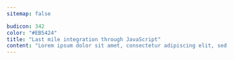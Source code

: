 ```yaml
---
sitemap: false

budicon: 342
color: "#EB5424"
title: "Last mile integration through JavaScript"
content: "Lorem ipsum dolor sit amet, consectetur adipiscing elit, sed do eiusmod temporiy ut labore et dolore magna aliqua. Ut enim ad minim veniam, quis nostrud exercitka ullamco laboris nisi ut aliquip ex ea commodo consequat. Lorem ipsum dolor sit a adipiscing elit, sed do eiusmod tempor incididunt ut labore et dolore magna aliq e minim veniam, quis nostrud exercitation ullamco laboris nisi ut aliquip ex ea com. Duis aute irure dolor in reprehenderit in voluptate velit esse cillum dolore eu fug. Lorem ipsum dolor sit amet, consectetur adipiscing elit, sed do eiusmod temporiy ut labore et dolore magna aliqua. Ut enim ad minim veniam, quis nostrud exercitka ullamco laboris nisi ut aliquip ex ea commodo consequat. Lorem ipsum dolor sit a adipiscing elit, sed do eiusmod tempor incididunt ut labore et dolore magna aliq e minim veniam, quis nostrud exercitation ullamco laboris nisi ut aliquip ex ea com. Duis aute irure dolor in reprehenderit in voluptate velit esse cillum dolore eu fug."
---
```

